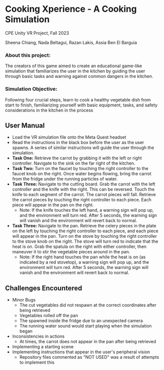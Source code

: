 # Cooking Xperience - A Cooking Simulation

CPE Unity VR Project, Fall 2023

Sheena Chiang, Nada Beltagui, Razan Lakis, Assia Ben El Barguia

### About this project:
The creators of this game aimed to create an educational game-like simulation that familiarizes the user in the kitchen by guiding the user through basic tasks and warning against common dangers in the kitchen.

### Simulation Objective:
Following four crucial steps, learn to cook a healthy vegetable dish from start to finish, familiarizing yourself with basic equipment, tasks, and safety considerations in the kitchen in the process

## User Manual
- Load the VR simulation file onto the Meta Quest headset
- Read the instructions in the black box before the user as the user spawns. A series of similar instructions will guide the user through the simulation.
- **Task One:** Retrieve the carrot by grabbing it with the left or right controller. Navigate to the sink on the far right of the kitchen.
- **Task Two:** Turn on the faucet by touching the right controller to the faucet knob on the right. Once water begins flowing, bring the carrot from the fridge under the running particles of water.
- **Task Three:** Navigate to the cutting board. Grab the carrot with the left controller and the knife with the right. This can be reversed. Touch the knife to each segment of the carrot. The carrot pieces will fall. Retrieve the carrot pieces by touching the right controller to each piece. Each piece will appear in the pan on the right.
  - Note: If the knife touches the left hand, a warning sign will pop up, and the environment will turn red. After 5 seconds, the warning sign will vanish and the environment will revert back to normal.
- **Task Three:** Navigate to the pan. Retrieve the celery pieces in the plate on the left by touching the right controller to each piece, and each piece will appear in the pan. Turn on the stove by touching the right controller to the stove knob on the right. The stove will turn red to indicate that the heat is on. Grab the spatula on the right with either controller, then maneuver it to stir the vegetable pieces around in the pan.
  - Note: If the right hand touches the pan while the heat is on (as indicated by a red stovetop), a warning sign will pop up, and the environment will turn red. After 5 seconds, the warning sign will vanish and the environment will revert back to normal.
 
## Challenges Encountered
- Minor Bugs
  - The cut vegetables did not respawn at the correct coordinates after being retrieved
  - Vegetables rolled off the pan
  - The spawned inside the fridge due to an unexpected camera
  - The running water sound would start playing when the simulation began
- Inconsistencies in actions
  - At times, the carrot does not appear in the pan after being retrieved
- Implementing a starting scene
- Implementing instructions that appear in the user's peripheral vision
  - Repository files commented as "NOT USED" was a result of attempts to implement this


